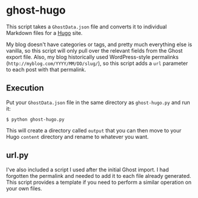 # ghost-hugo

This script takes a `GhostData.json` file and converts it to individual
Markdown files for a [Hugo](http://hugo.spf13.com/) site.

My blog doesn't have categories or tags, and pretty much everything else is
vanilla, so this script will only pull over the relevant fields from the Ghost
export file. Also, my blog historically used WordPress-style permalinks
(`http://myblog.com/YYYY/MM/DD/slug/`), so this script adds a `url` parameter
to each post with that permalink.

## Execution

Put your `GhostData.json` file in the same directory as `ghost-hugo.py` and run
it:

    $ python ghost-hugo.py

This will create a directory called `output` that you can then move to your
Hugo `content` directory and rename to whatever you want.

## url.py

I've also included a script I used after the initial Ghost import. I had
forgotten the permalink and needed to add it to each file already generated.
This script provides a template if you need to perform a similar operation on
your own files.

